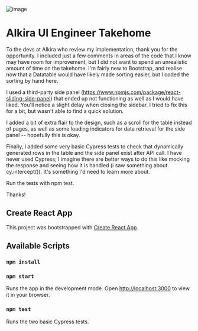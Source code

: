 ![image](https://user-images.githubusercontent.com/63132397/162613296-740da611-d5e6-452c-84b3-153020f28957.png)


# Alkira UI Engineer Takehome

To the devs at Alkira who review my implementation, thank you for the opportunity. I included just a few comments in areas of the code that I know may have room for improvement, but I did not want to spend an unrealistic amount of time on the takehome. I'm fairly new to Bootstrap, and realise now that a Datatable would have likely made sorting easier, but I coded the sorting by hand here.

I used a third-party side panel (https://www.npmjs.com/package/react-sliding-side-panel) that ended up not functioning as well as I would have liked. You'll notice a slight delay when closing the sidebar. I tried to fix this for a bit, but wasn't able to find a quick solution.

I added a bit of extra flair to the design, such as a scroll for the table instead of pages, as well as some loading indicators for data retrieval for the side panel -- hopefully this is okay.

Finally, I added some very basic Cypress tests to check that dynamically generated rows in the table and the side panel exist after API call. I have never used Cypress; I imagine there are better ways to do this like mocking the response and seeing how it is handled (i saw something about cy.intercept()). It's something I'd need to learn more about.

Run the tests with npm test.


Thanks!



## Create React App

This project was bootstrapped with [Create React App](https://github.com/facebook/create-react-app).

## Available Scripts

### `npm install`
### `npm start`

Runs the app in the development mode.
Open [http://localhost:3000](http://localhost:3000) to view it in your browser.

### `npm test`

Runs the two basic Cypress tests.
